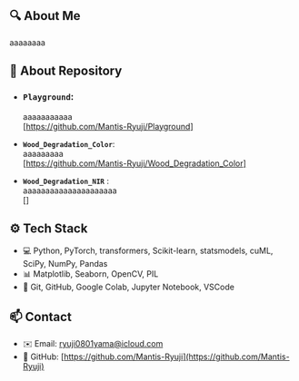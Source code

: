 ## 🔍 About Me
aaaaaaaa

## 🚀 About Repository

- ### `Playground`:<br>
  aaaaaaaaaaa
  <br>
  [https://github.com/Mantis-Ryuji/Playground]

- **`Wood_Degradation_Color`**:<br>
  aaaaaaaaa
  <br>
  [https://github.com/Mantis-Ryuji/Wood_Degradation_Color]
- **`Wood_Degradation_NIR`** :<br>
  aaaaaaaaaaaaaaaaaaaaa
  <br>
  []


## ⚙️ Tech Stack

- 💻 Python, PyTorch, transformers, Scikit-learn, statsmodels, cuML, SciPy, NumPy, Pandas
- 📊 Matplotlib, Seaborn, OpenCV, PIL
- 📁 Git, GitHub, Google Colab, Jupyter Notebook, VSCode

## 📫 Contact

- ✉️ Email: ryuji0801yama@icloud.com
- 📂 GitHub: [https://github.com/Mantis-Ryuji](https://github.com/Mantis-Ryuji)
